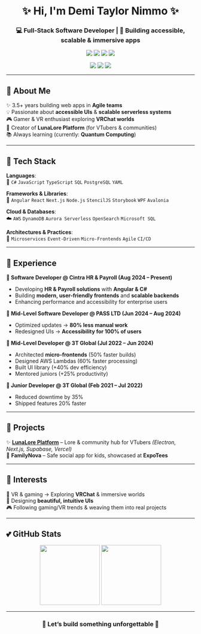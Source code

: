 <!-- Demi Taylor Nimmo | Modern Girly GitHub Profile -->

<h1 align="center">✨ Hi, I'm Demi Taylor Nimmo ✨</h1>
<h3 align="center">💻 Full-Stack Software Developer | 🌸 Building accessible, scalable & immersive apps</h3>

<p align="center">
  <!-- Cute tech badge row -->
  <img src="https://img.shields.io/badge/C%23-ffb6c1?style=for-the-badge&logo=csharp&logoColor=white" />
  <img src="https://img.shields.io/badge/Angular-ffc0cb?style=for-the-badge&logo=angular&logoColor=white" />
  <img src="https://img.shields.io/badge/AWS-f9c0d9?style=for-the-badge&logo=amazonaws&logoColor=white" />
  <img src="https://img.shields.io/badge/StencilJS-ff69b4?style=for-the-badge&logo=stencil&logoColor=white" />
</p>

<p align="center">
  <img src="https://img.shields.io/badge/-FullStackDeveloper-pink?style=for-the-badge&logo=visualstudio&logoColor=white" />
  <img src="https://img.shields.io/badge/-Middlesbrough,%20UK-ffb6c1?style=for-the-badge&logo=google-maps&logoColor=white" />
  <img src="https://img.shields.io/badge/-She/Her-ffc0cb?style=for-the-badge&logo=heart&logoColor=white" />
</p>

---

## 🌸 About Me  
✨ 3.5+ years building web apps in **Agile teams**  
💡 Passionate about **accessible UIs** & **scalable serverless systems**  
🎮 Gamer & VR enthusiast exploring **VRChat worlds**  
🌙 Creator of **LunaLore Platform** (for VTubers & communities)  
📚 Always learning (currently: **Quantum Computing**)  

---

## 💖 Tech Stack  

**Languages**:  
🌷 `C#` `JavaScript` `TypeScript` `SQL` `PostgreSQL` `YAML`  

**Frameworks & Libraries**:  
🌸 `Angular` `React` `Next.js` `Node.js` `StencilJS` `Storybook` `WPF` `Avalonia`  

**Cloud & Databases**:  
☁️ `AWS` `DynamoDB` `Aurora Serverless` `OpenSearch` `Microsoft SQL`  

**Architectures & Practices**:  
🌼 `Microservices` `Event-Driven` `Micro-Frontends` `Agile` `CI/CD`  

---

## 💼 Experience  

**🌺 Software Developer @ Cintra HR & Payroll (Aug 2024 – Present)**  
- Developing **HR & Payroll solutions** with **Angular & C#**  
- Building **modern, user-friendly frontends** and **scalable backends**  
- Enhancing performance and accessibility for enterprise users  

**🌸 Mid-Level Software Developer @ PASS LTD (Jun 2024 – Aug 2024)**  
- Optimized updates → **80% less manual work**  
- Redesigned UIs → **Accessibility for 100% of users**  

**🌷 Mid-Level Developer @ 3T Global (Jul 2022 – Jun 2024)**  
- Architected **micro-frontends** (50% faster builds)  
- Designed AWS Lambdas (60% faster processing)  
- Built UI library (+40% dev efficiency)  
- Mentored juniors (+25% productivity)  

**🌼 Junior Developer @ 3T Global (Feb 2021 – Jul 2022)**  
- Reduced downtime by 35%  
- Shipped features 20% faster  

---

## 🌙 Projects  

✨ **[LunaLore Platform](#)** – Lore & community hub for VTubers *(Electron, Next.js, Supabase, Vercel)*  
🌼 **FamilyNova** – Safe social app for kids, showcased at **ExpoTees**  

---

## 🎀 Interests  
💖 VR & gaming → Exploring **VRChat** & immersive worlds  
🌸 Designing **beautiful, intuitive UIs**  
🎮 Following gaming/VR trends & weaving them into real projects  

---

## 💕 GitHub Stats  

<p align="center">
  <img src="https://github-readme-stats.vercel.app/api?username=Demiinfinity&show_icons=true&theme=rose_pine" height="160"/>
  <img src="https://github-readme-stats.vercel.app/api/top-langs/?username=Demiinfinity&layout=compact&theme=rose_pine" height="160"/>
</p>  

---

<h3 align="center">💌 Let’s build something unforgettable 💌</h3>
